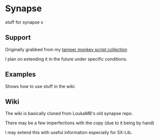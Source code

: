 # Synapse
stuff for synapse x


## Support
Originally grabbed from my [tamper monkey script collection](https://github.com/pozm/TamperMonkeyScripts)

I plan on extending it in the future under specific conditions.

## Examples
Shows how to use stuff in the wiki.

## Wiki
The wiki is basically cloned from LoukaMB's old synapse repo. 

There may be a few imperfections with the copy (due to it being by hand)

I may extend this with useful information especially for SX-Lib.

